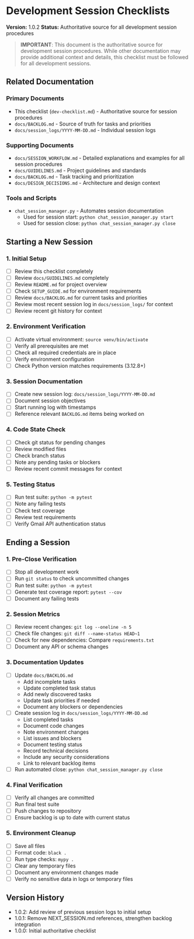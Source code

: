 # Development Session Checklists

**Version:** 1.0.2
**Status:** Authoritative source for all development session procedures

> **IMPORTANT**: This document is the authoritative source for development session procedures. While other documentation may provide additional context and details, this checklist must be followed for all development sessions.

## Related Documentation

### Primary Documents
- This checklist (`dev-checklist.md`) - Authoritative source for session procedures
- `docs/BACKLOG.md` - Source of truth for tasks and priorities
- `docs/session_logs/YYYY-MM-DD.md` - Individual session logs

### Supporting Documents
- `docs/SESSION_WORKFLOW.md` - Detailed explanations and examples for all session procedures
- `docs/GUIDELINES.md` - Project guidelines and standards
- `docs/BACKLOG.md` - Task tracking and prioritization
- `docs/DESIGN_DECISIONS.md` - Architecture and design context

### Tools and Scripts
- `chat_session_manager.py` - Automates session documentation
  - Used for session start: `python chat_session_manager.py start`
  - Used for session close: `python chat_session_manager.py close`

## Starting a New Session

### 1. Initial Setup
- [ ] Review this checklist completely
- [ ] Review `docs/GUIDELINES.md` completely
- [ ] Review `README.md` for project overview
- [ ] Check `SETUP_GUIDE.md` for environment requirements
- [ ] Review `docs/BACKLOG.md` for current tasks and priorities
- [ ] Review most recent session log in `docs/session_logs/` for context
- [ ] Review recent git history for context

### 2. Environment Verification
- [ ] Activate virtual environment: `source venv/bin/activate`
- [ ] Verify all prerequisites are met
- [ ] Check all required credentials are in place
- [ ] Verify environment configuration
- [ ] Check Python version matches requirements (3.12.8+)

### 3. Session Documentation
- [ ] Create new session log: `docs/session_logs/YYYY-MM-DD.md`
- [ ] Document session objectives
- [ ] Start running log with timestamps
- [ ] Reference relevant `BACKLOG.md` items being worked on

### 4. Code State Check
- [ ] Check git status for pending changes
- [ ] Review modified files
- [ ] Check branch status
- [ ] Note any pending tasks or blockers
- [ ] Review recent commit messages for context

### 5. Testing Status
- [ ] Run test suite: `python -m pytest`
- [ ] Note any failing tests
- [ ] Check test coverage
- [ ] Review test requirements
- [ ] Verify Gmail API authentication status

## Ending a Session

### 1. Pre-Close Verification
- [ ] Stop all development work
- [ ] Run `git status` to check uncommitted changes
- [ ] Run test suite: `python -m pytest`
- [ ] Generate test coverage report: `pytest --cov`
- [ ] Document any failing tests

### 2. Session Metrics
- [ ] Review recent changes: `git log --oneline -n 5`
- [ ] Check file changes: `git diff --name-status HEAD~1`
- [ ] Check for new dependencies: Compare `requirements.txt`
- [ ] Document any API or schema changes

### 3. Documentation Updates
- [ ] Update `docs/BACKLOG.md`
  - Add incomplete tasks
  - Update completed task status
  - Add newly discovered tasks
  - Update task priorities if needed
  - Document any blockers or dependencies
- [ ] Create session log in `docs/session_logs/YYYY-MM-DD.md`
  - List completed tasks
  - Document code changes
  - Note environment changes
  - List issues and blockers
  - Document testing status
  - Record technical decisions
  - Include any security considerations
  - Link to relevant backlog items
- [ ] Run automated close: `python chat_session_manager.py close`

### 4. Final Verification
- [ ] Verify all changes are committed
- [ ] Run final test suite
- [ ] Push changes to repository
- [ ] Ensure backlog is up to date with current status

### 5. Environment Cleanup
- [ ] Save all files
- [ ] Format code: `black .`
- [ ] Run type checks: `mypy .`
- [ ] Clear any temporary files
- [ ] Document any environment changes made
- [ ] Verify no sensitive data in logs or temporary files

## Version History
- 1.0.2: Add review of previous session logs to initial setup
- 1.0.1: Remove NEXT_SESSION.md references, strengthen backlog integration
- 1.0.0: Initial authoritative checklist

